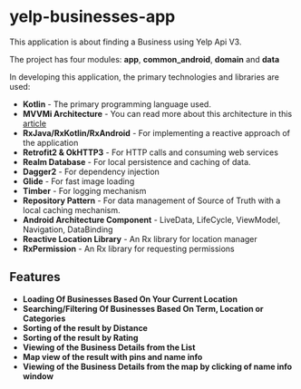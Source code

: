 

# yelp-businesses-app
This application is about finding a Business using Yelp Api V3.

The project has four modules: **app**, **common_android**, **domain** and **data**

In developing this application, the primary technologies and libraries are used:
 - **Kotlin** - The primary programming language used.
 - **MVVMi Architecture**  - You can read more about this architecture in this [article](https://medium.com/@thereallukesimpson/clean-architecture-with-mvvmi-architecture-components-rxjava-8c5093337b43)
 - **RxJava/RxKotlin/RxAndroid** - For implementing a reactive approach of the application
 - **Retrofit2 & OkHTTP3** - For HTTP calls and consuming web services
 - **Realm Database** - For local persistence and caching of data.
 - **Dagger2**  - For dependency injection 
 - **Glide** - For fast image loading
 - **Timber** - For logging mechanism
 - **Repository Pattern** - For data management of Source of Truth with a local caching mechanism.
 - **Android Architecture Component** - LiveData, LifeCycle, ViewModel, Navigation, DataBinding
 - **Reactive Location Library** - An Rx library for location manager
 - **RxPermission** - An Rx library for requesting permissions 
 
## Features
 - **Loading Of Businesses Based On Your Current Location**
 - **Searching/Filtering Of Businesses Based On Term, Location or Categories**
 - **Sorting of the result by Distance**
 - **Sorting of the result by Rating**
 - **Viewing of the Business Details from the List**
 - **Map view of the result with pins and name info**
 - **Viewing of the Business Details from the map by clicking of name info window**
